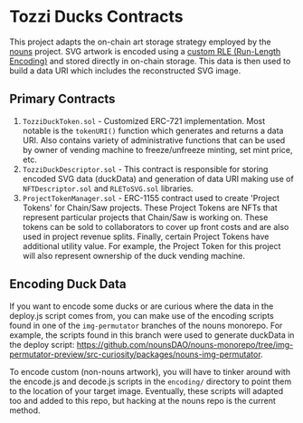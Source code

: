 # Tozzi Ducks Contracts

This project adapts the on-chain art storage strategy employed by the [nouns](https://github.com/nounsDAO/nouns-monorepo) project. SVG artwork is encoded using a [custom RLE (Run-Length Encoding)](https://nouns.notion.site/Noun-Protocol-32e4f0bf74fe433e927e2ea35e52a507#f7d579663e65480193e182355a29af63) and stored directly in on-chain storage. This data is then used to build a data URI which includes the reconstructed SVG image.

## Primary Contracts

1. `TozziDuckToken.sol` - Customized ERC-721 implementation. Most notable is the `tokenURI()` function which generates and returns a data URI. Also contains variety of administrative functions that can be used by owner of vending machine to freeze/unfreeze minting, set mint price, etc.
2. `TozziDuckDescriptor.sol` - This contract is responsible for storing encoded SVG data (duckData) and generation of data URI making use of `NFTDescriptor.sol` and `RLEToSVG.sol` libraries.
3. `ProjectTokenManager.sol` - ERC-1155 contract used to create 'Project Tokens' for Chain/Saw projects. These Project Tokens are NFTs that represent particular projects that Chain/Saw is working on. These tokens can be sold to collaborators to cover up front costs and are also used in project revenue splits. Finally, certain Project Tokens have additional utility value. For example, the Project Token for this project will also represent ownership of the duck vending machine.

## Encoding Duck Data

If you want to encode some ducks or are curious where the data in the deploy.js script comes from, you can make use of the encoding scripts found in one of the `img-permutator` branches of the nouns monorepo. For example, the scripts found in this branch were used to generate duckData in the deploy script: https://github.com/nounsDAO/nouns-monorepo/tree/img-permutator-preview/src-curiosity/packages/nouns-img-permutator. 

To encode custom (non-nouns artwork), you will have to tinker around with the encode.js and decode.js scripts in the `encoding/` directory to point them to the location of your target image. Eventually, these scripts will adapted too and added to this repo, but hacking at the nouns repo is the current method.
